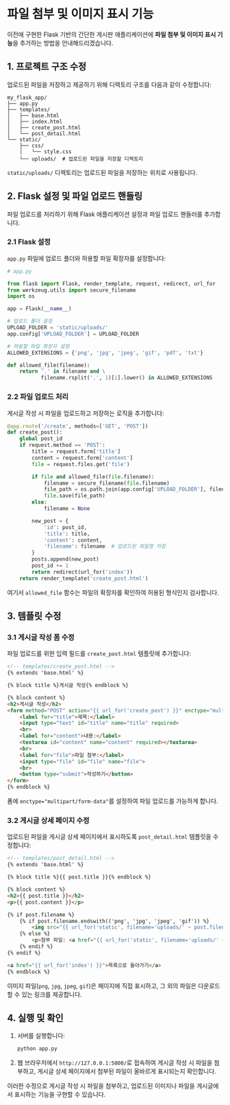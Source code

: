 # 파일 첨부 및 이미지 표시 기능

이전에 구현한 Flask 기반의 간단한 게시판 애플리케이션에 **파일 첨부 및 이미지 표시 기능**을 추가하는 방법을 안내해드리겠습니다.

## 1. 프로젝트 구조 수정

업로드된 파일을 저장하고 제공하기 위해 디렉토리 구조를 다음과 같이 수정합니다:

```
my_flask_app/
├── app.py
├── templates/
│   ├── base.html
│   ├── index.html
│   ├── create_post.html
│   └── post_detail.html
└── static/
    ├── css/
    │   └── style.css
    └── uploads/  # 업로드된 파일을 저장할 디렉토리
```


`static/uploads/` 디렉토리는 업로드된 파일을 저장하는 위치로 사용됩니다.

## 2. Flask 설정 및 파일 업로드 핸들링

파일 업로드를 처리하기 위해 Flask 애플리케이션 설정과 파일 업로드 핸들러를 추가합니다.

### 2.1 Flask 설정

`app.py` 파일에 업로드 폴더와 허용할 파일 확장자를 설정합니다:

```python
# app.py

from flask import Flask, render_template, request, redirect, url_for
from werkzeug.utils import secure_filename
import os

app = Flask(__name__)

# 업로드 폴더 설정
UPLOAD_FOLDER = 'static/uploads/'
app.config['UPLOAD_FOLDER'] = UPLOAD_FOLDER

# 허용할 파일 확장자 설정
ALLOWED_EXTENSIONS = {'png', 'jpg', 'jpeg', 'gif', 'pdf', 'txt'}

def allowed_file(filename):
    return '.' in filename and \
           filename.rsplit('.', 1)[1].lower() in ALLOWED_EXTENSIONS
```

### 2.2 파일 업로드 처리

게시글 작성 시 파일을 업로드하고 저장하는 로직을 추가합니다:

```python
@app.route('/create', methods=['GET', 'POST'])
def create_post():
    global post_id
    if request.method == 'POST':
        title = request.form['title']
        content = request.form['content']
        file = request.files.get('file')

        if file and allowed_file(file.filename):
            filename = secure_filename(file.filename)
            file_path = os.path.join(app.config['UPLOAD_FOLDER'], filename)
            file.save(file_path)
        else:
            filename = None

        new_post = {
            'id': post_id,
            'title': title,
            'content': content,
            'filename': filename  # 업로드된 파일명 저장
        }
        posts.append(new_post)
        post_id += 1
        return redirect(url_for('index'))
    return render_template('create_post.html')
```


여기서 `allowed_file` 함수는 파일의 확장자를 확인하여 허용된 형식인지 검사합니다.

## 3. 템플릿 수정

### 3.1 게시글 작성 폼 수정

파일 업로드를 위한 입력 필드를 `create_post.html` 템플릿에 추가합니다:

```html
<!-- templates/create_post.html -->
{% extends 'base.html' %}

{% block title %}게시글 작성{% endblock %}

{% block content %}
<h2>게시글 작성</h2>
<form method="POST" action="{{ url_for('create_post') }}" enctype="multipart/form-data">
    <label for="title">제목:</label>
    <input type="text" id="title" name="title" required>
    <br>
    <label for="content">내용:</label>
    <textarea id="content" name="content" required></textarea>
    <br>
    <label for="file">파일 첨부:</label>
    <input type="file" id="file" name="file">
    <br>
    <button type="submit">작성하기</button>
</form>
{% endblock %}
```


폼에 `enctype="multipart/form-data"`를 설정하여 파일 업로드를 가능하게 합니다.

### 3.2 게시글 상세 페이지 수정

업로드된 파일을 게시글 상세 페이지에서 표시하도록 `post_detail.html` 템플릿을 수정합니다:

```html
<!-- templates/post_detail.html -->
{% extends 'base.html' %}

{% block title %}{{ post.title }}{% endblock %}

{% block content %}
<h2>{{ post.title }}</h2>
<p>{{ post.content }}</p>

{% if post.filename %}
    {% if post.filename.endswith(('png', 'jpg', 'jpeg', 'gif')) %}
        <img src="{{ url_for('static', filename='uploads/' ~ post.filename) }}" alt="첨부 이미지">
    {% else %}
        <p>첨부 파일: <a href="{{ url_for('static', filename='uploads/' ~ post.filename) }}">{{ post.filename }}</a></p>
    {% endif %}
{% endif %}

<a href="{{ url_for('index') }}">목록으로 돌아가기</a>
{% endblock %}
```


이미지 파일(`png`, `jpg`, `jpeg`, `gif`)은 페이지에 직접 표시하고, 그 외의 파일은 다운로드할 수 있는 링크를 제공합니다.

## 4. 실행 및 확인

1. 서버를 실행합니다:

   ```bash
   python app.py
   ```

2. 웹 브라우저에서 `http://127.0.0.1:5000/`로 접속하여 게시글 작성 시 파일을 첨부하고, 게시글 상세 페이지에서 첨부된 파일이 올바르게 표시되는지 확인합니다.

이러한 수정으로 게시글 작성 시 파일을 첨부하고, 업로드된 이미지나 파일을 게시글에서 표시하는 기능을 구현할 수 있습니다. 